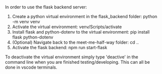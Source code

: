 In order to use the flask backend server:

1. Create a python virtual environment in the flask_backend folder: python -m venv venv
2. Activate the virtual environment: venv/Scripts/activate
3. Install flask and python-dotenv to the virtual environment: pip install flask python-dotenv
4. (Optional) Navigate back to the meet-me-half-way folder: cd ..
5. Activate the flask backend: npm run start-flask

To deactivate the virtual environment simply type 'deactive' in the command line when you are finished testing/developing.
This can all be done in vscode terminals.